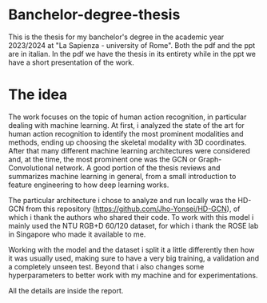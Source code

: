 # Banchelor-degree-thesis
This is the thesis for my banchelor's degree in the academic year 2023/2024 at "La Sapienza - university of Rome". Both the pdf and the ppt are in italian. 
In the pdf we have the thesis in its entirety while in the ppt we have a short presentation of the work.

# The idea
The work focuses on the topic of human action recognition, in particular dealing with machine learning. At first, i analyzed the state of the art for human action recognition to identify the most prominent modalities and methods, ending up choosing the skeletal modality with 3D coordinates. After that many different machine learning architectures were considered and, at the time, the most prominent one was the GCN or Graph-Convolutional network. 
A good portion of the thesis reviews and summarizes machine learning in general, from a small introduction to feature engineering to how deep learning works. 

The particular architecture i chose to analyze and run locally was the HD-GCN from this repository (https://github.com/Jho-Yonsei/HD-GCN), of which i thank the authors who shared their code.
To work with this model i mainly used the NTU RGB+D 60/120 dataset, for which i thank the ROSE lab in Singapore who made it available to me.

Working with the model and the dataset i split it a little differently then how it was usually used, making sure to have a very big training, a validation and a completely unseen test. Beyond that i also changes some hyperparameters to better work with my machine and for experimentations.

All the details are inside the report.
